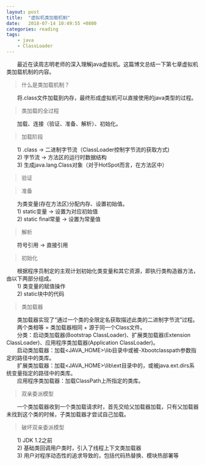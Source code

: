 ```yaml
---
layout: post
title:  "虚拟机类加载机制"
date:   2018-07-14 10:49:55 +0800
categories: reading
tags:
    - java
    - ClassLoader
---
```

&emsp;&emsp;最近在读周志明老师的深入理解java虚拟机。这篇博文总结一下第七章虚拟机类加载机制的内容。  
> 什么是类加载机制？  

&emsp;&emsp;将.class文件加载到内存，最终形成虚拟机可以直接使用的java类型的过程。  

> 类加载的全过程  

&emsp;&emsp;加载、连接（验证、准备、解析）、初始化。  

> 加载阶段  

&emsp;&emsp;1) .class -> 二进制字节流（ClassLoader控制字节流的获取方式)  
&emsp;&emsp;2) 字节流 -> 方法区的运行时数据结构  
&emsp;&emsp;3) 生成java.lang.Class对象（对于HotSpot而言，在方法区中）  

> 验证  

> 准备  

&emsp;&emsp;为类变量(存在方法区)分配内存、设置初始值。  
&emsp;&emsp;1) static变量 -> 设置为对应初始值   
&emsp;&emsp;2) static final常量 -> 设置为常量值  

> 解析  

&emsp;&emsp;符号引用 -> 直接引用

> 初始化  

&emsp;&emsp;根据程序员制定的主观计划初始化类变量和其它资源，即执行类构造器<clinit>方法，<clinit>由以下两部分组成。  
&emsp;&emsp;1) 类变量的赋值操作  
&emsp;&emsp;2) static块中的代码  

> 类加载器  

&emsp;&emsp;类加载器实现了“通过一个类的全限定名获取描述此类的二进制字节流”过程。  
&emsp;&emsp;两个类相等 = 类加载器相同 + 源于同一个Class文件。  
&emsp;&emsp;分类：启动类加载器(Bootstrap ClassLoader)、扩展类加载器(Extension ClassLoader)、应用程序类加载器(Application ClassLoader)。  
&emsp;&emsp;启动类加载器：加载<JAVA_HOME>\lib目录中或被-Xbootclasspath参数指定的路径中的类库。  
&emsp;&emsp;扩展类加载器：加载<JAVA_HOME>\lib\ext目录中的，或被java.ext.dirs系统变量指定的路径中的类库。  
&emsp;&emsp;应用程序类加载器：加载ClassPath上所指定的类库。  

> 双亲委派模型  

&emsp;&emsp;一个类加载器收到一个类加载请求时，首先交给父加载器加载，只有父加载器未找到这个类的时候，子类加载器才尝试自己加载。  

> 破坏双亲委派模型  

&emsp;&emsp;1) JDK 1.2之前  
&emsp;&emsp;2) 基础类回调用户类时，引入了线程上下文类加载器  
&emsp;&emsp;3) 用户对程序动态性的追求导致的，包括代码热替换、模块热部署等

&emsp;&emsp;

[jekyll-docs]: https://jekyllrb.com/docs/home
[jekyll-gh]:   https://github.com/jekyll/jekyll
[jekyll-talk]: https://talk.jekyllrb.com/
